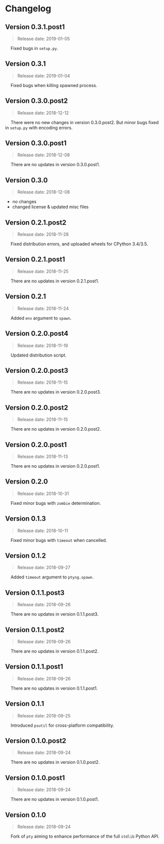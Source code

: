 # Changelog

## Version 0.3.1.post1

 > Release date: 2019-01-05

&emsp; Fixed bugs in `setup.py`.

## Version 0.3.1

 > Release date: 2019-01-04

&emsp; Fixed bugs when killing spawned process.

## Version 0.3.0.post2

 > Release date: 2018-12-12

&emsp; There were no new changes in version 0.3.0.post2. But minor bugs fixed in `setup.py` with encoding errors.

## Version 0.3.0.post1

 > Release date: 2018-12-08

&emsp; There are no updates in version 0.3.0.post1.

## Version 0.3.0

 > Release date: 2018-12-08

- no changes
- changed license & updated misc files

## Version 0.2.1.post2

 > Release date: 2018-11-28

&emsp; Fixed distribution errors, and uploaded wheels for CPython 3.4/3.5.

## Version 0.2.1.post1

 > Release date: 2018-11-25

&emsp; There are no updates in version 0.2.1.post1.

## Version 0.2.1

 > Release date: 2018-11-24

&emsp; Added `env` argument to `spawn`.

## Version 0.2.0.post4

 > Release date: 2018-11-19

&emsp; Updated distribution script.

## Version 0.2.0.post3

 > Release date: 2018-11-15

&emsp; There are no updates in version 0.2.0.post3.

## Version 0.2.0.post2

 > Release date: 2018-11-15

&emsp; There are no updates in version 0.2.0.post2.

## Version 0.2.0.post1

 > Release date: 2018-11-13

&emsp; There are no updates in version 0.2.0.post1.

## Version 0.2.0

 > Release date: 2018-10-31

&emsp; Fixed minor bugs with `zombie` determination.

## Version 0.1.3

 > Release date: 2018-10-11

&emsp; Fixed minor bugs with `timeout` when cancelled.

## Version 0.1.2

 > Release date: 2018-09-27

&emsp; Added `timeout` argument to `ptyng.spawn`.

## Version 0.1.1.post3

 > Release date: 2018-09-26

&emsp; There are no updates in version 0.1.1.post3.

## Version 0.1.1.post2

 > Release date: 2018-09-26

&emsp; There are no updates in version 0.1.1.post2.

## Version 0.1.1.post1

 > Release date: 2018-09-26

&emsp; There are no updates in version 0.1.1.post1.

## Version 0.1.1

 > Release date: 2018-09-25

&emsp; Introduced `psutil` for cross-platform compatibility.

## Version 0.1.0.post2

 > Release date: 2018-09-24

&emsp; There are no updates in version 0.1.0.post2.

## Version 0.1.0.post1

 > Release date: 2018-09-24

&emsp; There are no updates in version 0.1.0.post1.

## Version 0.1.0

 > Release date: 2018-09-24

&emsp; Fork of `pty` aiming to enhance performance of the full `stdlib` Python API.
